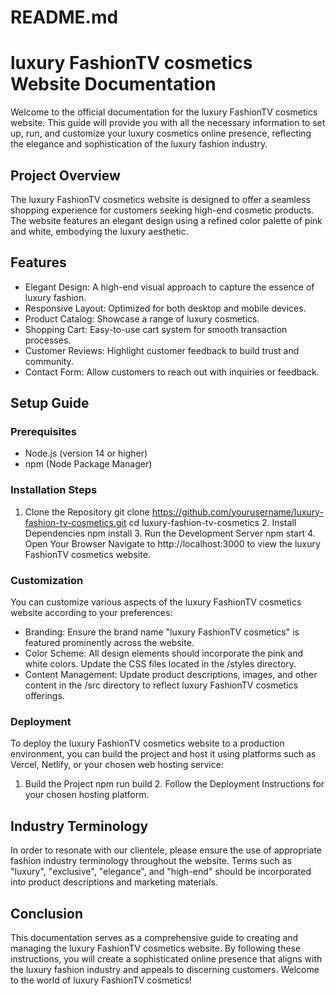 # README.md

# luxury FashionTV cosmetics Website Documentation

Welcome to the official documentation for the luxury FashionTV cosmetics website. This guide will provide you with all the necessary information to set up, run, and customize your luxury cosmetics online presence, reflecting the elegance and sophistication of the luxury fashion industry.

## Project Overview

The luxury FashionTV cosmetics website is designed to offer a seamless shopping experience for customers seeking high-end cosmetic products. The website features an elegant design using a refined color palette of pink and white, embodying the luxury aesthetic.

## Features

- Elegant Design: A high-end visual approach to capture the essence of luxury fashion.
- Responsive Layout: Optimized for both desktop and mobile devices.
- Product Catalog: Showcase a range of luxury cosmetics.
- Shopping Cart: Easy-to-use cart system for smooth transaction processes.
- Customer Reviews: Highlight customer feedback to build trust and community.
- Contact Form: Allow customers to reach out with inquiries or feedback.

## Setup Guide

### Prerequisites

- Node.js (version 14 or higher)
- npm (Node Package Manager)

### Installation Steps

1. Clone the Repository
   git clone https://github.com/yourusername/luxury-fashion-tv-cosmetics.git
   cd luxury-fashion-tv-cosmetics
   2. Install Dependencies
   npm install
   3. Run the Development Server
   npm start
   4. Open Your Browser
   Navigate to http://localhost:3000 to view the luxury FashionTV cosmetics website.

### Customization

You can customize various aspects of the luxury FashionTV cosmetics website according to your preferences:

- Branding: Ensure the brand name "luxury FashionTV cosmetics" is featured prominently across the website.
- Color Scheme: All design elements should incorporate the pink and white colors. Update the CSS files located in the /styles directory.
- Content Management: Update product descriptions, images, and other content in the /src directory to reflect luxury FashionTV cosmetics offerings.

### Deployment

To deploy the luxury FashionTV cosmetics website to a production environment, you can build the project and host it using platforms such as Vercel, Netlify, or your chosen web hosting service:

1. Build the Project
   npm run build
   2. Follow the Deployment Instructions for your chosen hosting platform.

## Industry Terminology

In order to resonate with our clientele, please ensure the use of appropriate fashion industry terminology throughout the website. Terms such as "luxury", "exclusive", "elegance", and "high-end" should be incorporated into product descriptions and marketing materials.

## Conclusion

This documentation serves as a comprehensive guide to creating and managing the luxury FashionTV cosmetics website. By following these instructions, you will create a sophisticated online presence that aligns with the luxury fashion industry and appeals to discerning customers. Welcome to the world of luxury FashionTV cosmetics!